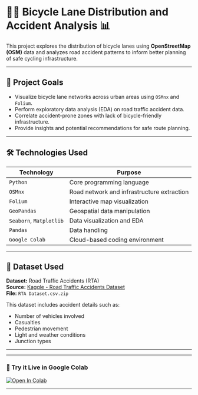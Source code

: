 # 🚴‍♂️ Bicycle Lane Distribution and Accident Analysis 📊

This project explores the distribution of bicycle lanes using **OpenStreetMap (OSM)** data and analyzes road accident patterns to inform better planning of safe cycling infrastructure.

---

## 📌 Project Goals

- Visualize bicycle lane networks across urban areas using `OSMnx` and `Folium`.
- Perform exploratory data analysis (EDA) on road traffic accident data.
- Correlate accident-prone zones with lack of bicycle-friendly infrastructure.
- Provide insights and potential recommendations for safe route planning.

---

## 🛠️ Technologies Used

| Technology      | Purpose                                     |
|-----------------|---------------------------------------------|
| `Python`        | Core programming language                   |
| `OSMnx`         | Road network and infrastructure extraction  |
| `Folium`        | Interactive map visualization               |
| `GeoPandas`     | Geospatial data manipulation                |
| `Seaborn`, `Matplotlib` | Data visualization and EDA         |
| `Pandas`        | Data handling                               |
| `Google Colab`  | Cloud-based coding environment              |

---

## 📂 Dataset Used

**Dataset:** Road Traffic Accidents (RTA)  
**Source:** [Kaggle - Road Traffic Accidents Dataset](https://www.kaggle.com/datasets/saurabhshahane/road-traffic-accidents)  
**File:** `RTA Dataset.csv.zip`

This dataset includes accident details such as:
- Number of vehicles involved
- Casualties
- Pedestrian movement
- Light and weather conditions
- Junction types

---

---
### 📎 Try it Live in Google Colab
[![Open In Colab](https://colab.research.google.com/assets/colab-badge.svg)](https://colab.research.google.com/github/Subashini004/Bicycle_Lane_Distribution/blob/main/Bicycle_Lane_Distribution.ipynb)

---
